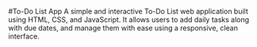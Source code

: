 #To-Do List App
A simple and interactive To-Do List web application built using HTML, CSS, and JavaScript. It allows users to add daily tasks along with due dates, and manage them with ease using a responsive, clean interface.
